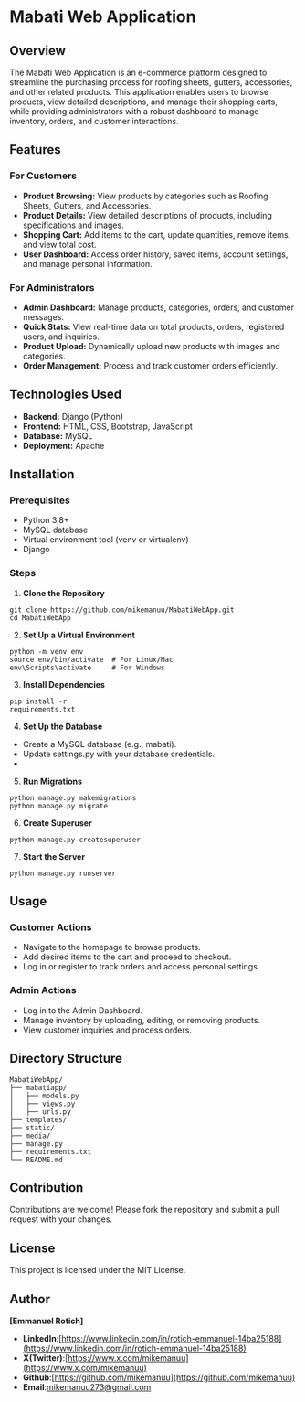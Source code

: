 # Mabati Web Application
## Overview
The Mabati Web Application is an e-commerce platform designed to streamline the purchasing process for roofing sheets, gutters, accessories, and other related products. This application enables users to browse products, view detailed descriptions, and manage their shopping carts, while providing administrators with a robust dashboard to manage inventory, orders, and customer interactions.

## Features
### For Customers
- **Product Browsing:** View products by categories such as Roofing Sheets, Gutters, and Accessories.
- **Product Details:** View detailed descriptions of products, including specifications and images.
- **Shopping Cart:** Add items to the cart, update quantities, remove items, and view total cost.
- **User Dashboard:** Access order history, saved items, account settings, and manage personal information.
### For Administrators
- **Admin Dashboard:** Manage products, categories, orders, and customer messages.
- **Quick Stats:** View real-time data on total products, orders, registered users, and inquiries.
- **Product Upload:** Dynamically upload new products with images and categories.
- **Order Management:** Process and track customer orders efficiently.
## Technologies Used
- **Backend:** Django (Python)
- **Frontend:** HTML, CSS, Bootstrap, JavaScript
- **Database:** MySQL
- **Deployment:** Apache
## Installation
### Prerequisites
- Python 3.8+
- MySQL database
- Virtual environment tool (venv or virtualenv)
- Django
### Steps
1. **Clone the Repository**
```
git clone https://github.com/mikemanuu/MabatiWebApp.git  
cd MabatiWebApp
``` 
2. **Set Up a Virtual Environment**
```
python -m venv env  
source env/bin/activate  # For Linux/Mac  
env\Scripts\activate     # For Windows  
```

3. **Install Dependencies**
```
pip install -r 
requirements.txt  
```
4. **Set Up the Database**
- Create a MySQL database (e.g., mabati).
- Update settings.py with your database credentials.
- 
5. **Run Migrations**
```
python manage.py makemigrations  
python manage.py migrate  
```
6. **Create Superuser**
```
python manage.py createsuperuser 
``` 
7. **Start the Server**
```
python manage.py runserver  
```
## Usage
### Customer Actions
- Navigate to the homepage to browse products.
- Add desired items to the cart and proceed to checkout.
- Log in or register to track orders and access personal settings.
### Admin Actions
- Log in to the Admin Dashboard.
- Manage inventory by uploading, editing, or removing products.
- View customer inquiries and process orders.
## Directory Structure
```
MabatiWebApp/  
├── mabatiapp/          
│   ├── models.py        
│   ├── views.py      
│   ├── urls.py         
├── templates/     
├── static/        
├── media/        
├── manage.py         
├── requirements.txt    
└── README.md          
```
## Contribution
Contributions are welcome! Please fork the repository and submit a pull request with your changes.

## License
This project is licensed under the MIT License.

## Author
**[Emmanuel Rotich]**
- **LinkedIn**:[https://www.linkedin.com/in/rotich-emmanuel-14ba25188](https://www.linkedin.com/in/rotich-emmanuel-14ba25188)
- **X(Twitter)**:[https://www.x.com/mikemanuu](https://www.x.com/mikemanuu)
- **Github**:[https://github.com/mikemanuu](https://github.com/mikemanuu)
- **Email**:[mikemanuu273@gmail.com](mailto:mikemanuu273@gmail.com)










